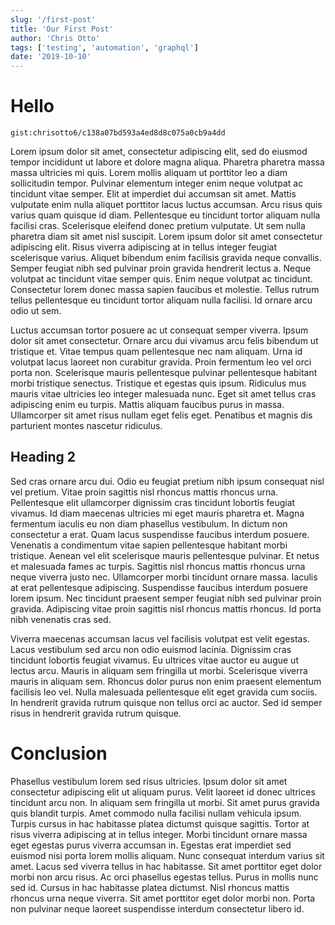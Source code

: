 ```yaml
---
slug: '/first-post'
title: 'Our First Post'
author: 'Chris Otto'
tags: ['testing', 'automation', 'graphql']
date: '2019-10-10'
---
```


# Hello

`gist:chrisotto6/c138a07bd593a4ed8d8c075a0cb9a4dd`

Lorem ipsum dolor sit amet, consectetur adipiscing elit, sed do eiusmod tempor incididunt ut labore et dolore magna aliqua. Pharetra pharetra massa massa ultricies mi quis. Lorem mollis aliquam ut porttitor leo a diam sollicitudin tempor. Pulvinar elementum integer enim neque volutpat ac tincidunt vitae semper. Elit at imperdiet dui accumsan sit amet. Mattis vulputate enim nulla aliquet porttitor lacus luctus accumsan. Arcu risus quis varius quam quisque id diam. Pellentesque eu tincidunt tortor aliquam nulla facilisi cras. Scelerisque eleifend donec pretium vulputate. Ut sem nulla pharetra diam sit amet nisl suscipit. Lorem ipsum dolor sit amet consectetur adipiscing elit. Risus viverra adipiscing at in tellus integer feugiat scelerisque varius. Aliquet bibendum enim facilisis gravida neque convallis. Semper feugiat nibh sed pulvinar proin gravida hendrerit lectus a. Neque volutpat ac tincidunt vitae semper quis. Enim neque volutpat ac tincidunt. Consectetur lorem donec massa sapien faucibus et molestie. Tellus rutrum tellus pellentesque eu tincidunt tortor aliquam nulla facilisi. Id ornare arcu odio ut sem.

Luctus accumsan tortor posuere ac ut consequat semper viverra. Ipsum dolor sit amet consectetur. Ornare arcu dui vivamus arcu felis bibendum ut tristique et. Vitae tempus quam pellentesque nec nam aliquam. Urna id volutpat lacus laoreet non curabitur gravida. Proin fermentum leo vel orci porta non. Scelerisque mauris pellentesque pulvinar pellentesque habitant morbi tristique senectus. Tristique et egestas quis ipsum. Ridiculus mus mauris vitae ultricies leo integer malesuada nunc. Eget sit amet tellus cras adipiscing enim eu turpis. Mattis aliquam faucibus purus in massa. Ullamcorper sit amet risus nullam eget felis eget. Penatibus et magnis dis parturient montes nascetur ridiculus.

## Heading 2

Sed cras ornare arcu dui. Odio eu feugiat pretium nibh ipsum consequat nisl vel pretium. Vitae proin sagittis nisl rhoncus mattis rhoncus urna. Pellentesque elit ullamcorper dignissim cras tincidunt lobortis feugiat vivamus. Id diam maecenas ultricies mi eget mauris pharetra et. Magna fermentum iaculis eu non diam phasellus vestibulum. In dictum non consectetur a erat. Quam lacus suspendisse faucibus interdum posuere. Venenatis a condimentum vitae sapien pellentesque habitant morbi tristique. Aenean vel elit scelerisque mauris pellentesque pulvinar. Et netus et malesuada fames ac turpis. Sagittis nisl rhoncus mattis rhoncus urna neque viverra justo nec. Ullamcorper morbi tincidunt ornare massa. Iaculis at erat pellentesque adipiscing. Suspendisse faucibus interdum posuere lorem ipsum. Nec tincidunt praesent semper feugiat nibh sed pulvinar proin gravida. Adipiscing vitae proin sagittis nisl rhoncus mattis rhoncus. Id porta nibh venenatis cras sed.

Viverra maecenas accumsan lacus vel facilisis volutpat est velit egestas. Lacus vestibulum sed arcu non odio euismod lacinia. Dignissim cras tincidunt lobortis feugiat vivamus. Eu ultrices vitae auctor eu augue ut lectus arcu. Mauris in aliquam sem fringilla ut morbi. Scelerisque viverra mauris in aliquam sem. Rhoncus dolor purus non enim praesent elementum facilisis leo vel. Nulla malesuada pellentesque elit eget gravida cum sociis. In hendrerit gravida rutrum quisque non tellus orci ac auctor. Sed id semper risus in hendrerit gravida rutrum quisque.

# Conclusion

Phasellus vestibulum lorem sed risus ultricies. Ipsum dolor sit amet consectetur adipiscing elit ut aliquam purus. Velit laoreet id donec ultrices tincidunt arcu non. In aliquam sem fringilla ut morbi. Sit amet purus gravida quis blandit turpis. Amet commodo nulla facilisi nullam vehicula ipsum. Turpis cursus in hac habitasse platea dictumst quisque sagittis. Tortor at risus viverra adipiscing at in tellus integer. Morbi tincidunt ornare massa eget egestas purus viverra accumsan in. Egestas erat imperdiet sed euismod nisi porta lorem mollis aliquam. Nunc consequat interdum varius sit amet. Lacus sed viverra tellus in hac habitasse. Sit amet porttitor eget dolor morbi non arcu risus. Ac orci phasellus egestas tellus. Purus in mollis nunc sed id. Cursus in hac habitasse platea dictumst. Nisl rhoncus mattis rhoncus urna neque viverra. Sit amet porttitor eget dolor morbi non. Porta non pulvinar neque laoreet suspendisse interdum consectetur libero id.
